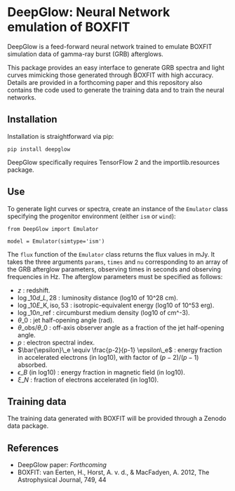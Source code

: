 # DeepGlow: Neural Network emulation of BOXFIT

DeepGlow is a feed-forward neural network trained to emulate BOXFIT simulation data of gamma-ray burst (GRB) afterglows.

This package provides an easy interface to generate GRB spectra and light curves mimicking those generated through BOXFIT with high accuracy. Details are provided in a forthcoming paper and this repository also contains the code used to generate the training data and to train the neural networks.

## Installation

Installation is straightforward via pip:

`pip install deepglow`

DeepGlow specifically requires TensorFlow 2 and the importlib.resources package.

## Use

To generate light curves or spectra, create an instance of the `Emulator` class specifying the progenitor environment (either `ism` or `wind`):

```
from DeepGlow import Emulator

model = Emulator(simtype='ism')
```

The `flux` function of the `Emulator` class returns the flux values in mJy. It takes the three arguments `params`, `times` and `nu` corresponding to an array of the GRB afterglow parameters, observing times in seconds and observing frequencies in Hz. The afterglow parameters must be specified as follows:

- $z$ : redshift.
- $\log\_{10} d\_{L,28}$ : luminosity distance (log10 of 10^28 cm).
- $\log\_{10} E\_\mathrm{K,iso,53}$ : isotropic-equivalent energy (log10 of 10^53 erg). 
- $\log\_{10} n\_\mathrm{ref}$ : circumburst medium density (log10 of cm^-3).
- $\theta\_0$ : jet half-opening angle (rad).
- $\theta\_\mathrm{obs} / \theta\_0$ : off-axis observer angle as a fraction of the jet half-opening angle.
- $p$ : electron spectral index.
- $\bar{\epsilon}\_e \equiv \frac{p-2}{p-1} \epsilon\_e$ : energy fraction in accelerated electrons (in log10), with factor of $(p - 2) / (p - 1)$ absorbed.
- $\epsilon\_B$ (in log10) : energy fraction in magnetic field (in log10).
- $\xi\_N$ : fraction of electrons accelerated (in log10).

## Training data

The training data generated with BOXFIT will be provided through a Zenodo data package.

## References

- DeepGlow paper: _Forthcoming_ 
- BOXFIT: van Eerten, H., Horst, A. v. d., & MacFadyen, A. 2012, The Astrophysical Journal, 749, 44

 
